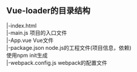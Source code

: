 ## Vue-loader的目录结构

 |-index.html  
 |-main.js 项目的入口文件  
 |-App.vue Vue文件  
 |-package.json node.js的工程文件(项目信息，依赖)  
        使用npm init生成  
 |-webpack.config.js webpack的配置文件  

